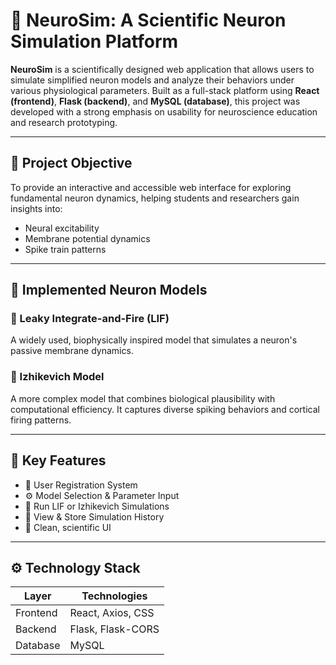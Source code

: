 # 🧠 NeuroSim: A Scientific Neuron Simulation Platform

**NeuroSim** is a scientifically designed web application that allows users to simulate simplified neuron models and analyze their behaviors under various physiological parameters. Built as a full-stack platform using **React (frontend)**, **Flask (backend)**, and **MySQL (database)**, this project was developed with a strong emphasis on usability for neuroscience education and research prototyping.

---

## 🎯 Project Objective

To provide an interactive and accessible web interface for exploring fundamental neuron dynamics, helping students and researchers gain insights into:
- Neural excitability
- Membrane potential dynamics
- Spike train patterns

---

## 🧪 Implemented Neuron Models

### 🔹 Leaky Integrate-and-Fire (LIF)
A widely used, biophysically inspired model that simulates a neuron's passive membrane dynamics.

### 🔹 Izhikevich Model
A more complex model that combines biological plausibility with computational efficiency. It captures diverse spiking behaviors and cortical firing patterns.

---

## 🧠 Key Features

- 🧾 User Registration System  
- ⚙️ Model Selection & Parameter Input  
- 🧪 Run LIF or Izhikevich Simulations  
- 📜 View & Store Simulation History  
- 🎨 Clean, scientific UI  

---

## ⚙️ Technology Stack

| Layer      | Technologies                  |
|------------|-------------------------------|
| Frontend   | React, Axios, CSS             |
| Backend    | Flask, Flask-CORS             |
| Database   | MySQL                         |




